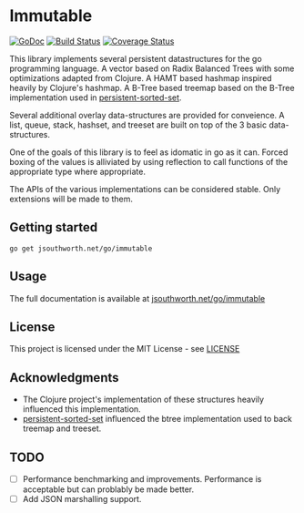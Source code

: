 # Immutable

[![GoDoc](https://godoc.org/jsouthworth.net/go/immutable?status.svg)](https://godoc.org/jsouthworth.net/go/immutable)
[![Build Status](https://travis-ci.org/jsouthworth/immutable.svg?branch=master)](https://travis-ci.org/jsouthworth/immutable)
[![Coverage Status](https://coveralls.io/repos/github/jsouthworth/immutable/badge.svg?branch=master)](https://coveralls.io/github/jsouthworth/immutable?branch=master)

This library implements several persistent datastructures for the go programming language. A vector based on Radix Balanced Trees with some optimizations adapted from Clojure. A HAMT based hashmap inspired heavily by Clojure's hashmap. A B-Tree based treemap based on the B-Tree implementation used in [persistent-sorted-set](https://github.com/tonsky/persistent-sorted-set).

Several additional overlay data-structures are provided for conveience. A list, queue, stack, hashset, and treeset are built on top of the 3 basic data-structures.

One of the goals of this library is to feel as idomatic in go as it can. Forced boxing of the values is alliviated by using reflection to call functions of the appropriate type where appropriate.

The APIs of the various implementations can be considered stable. Only extensions will be made to them.

## Getting started
```
go get jsouthworth.net/go/immutable
```

## Usage

The full documentation is available at
[jsouthworth.net/go/immutable](https://jsouthworth.net/go/immutable)

## License

This project is licensed under the MIT License - see [LICENSE](LICENSE)

## Acknowledgments

* The Clojure project's implementation of these structures heavily influenced this implementation.
* [persistent-sorted-set](https://github.com/tonsky/persistent-sorted-set) influenced the btree implementation used to back treemap and treeset.

## TODO

* [ ] Performance benchmarking and improvements. Performance is acceptable but can problably be made better.
* [ ] Add JSON marshalling support.
